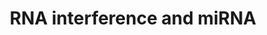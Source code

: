 ---
annotations:
- id: PW:0000809
  parent: regulatory pathway
  type: Pathway Ontology
  value: small non-coding RNA pathway
authors:
- MartijnVanIersel
- MaintBot
- Khanspers
- Kyook
communities:
- WormBase_Approved
description: RNA interference (RNAi) refers to the silencing of gene expression by
  the overexpression of sequence-specific RNA molecules. This process is associated
  with a cellular and nuclear defense mechanism used to combat molecular parasites
  such as transposons and viruses. In addition, RNA interference has been shown to
  play a regulatory role in development. Work in C. elegans and other organisms have
  identified many key regulators and pathways necessary for this process. RNAi has
  been adapted into a tool for the study of gene function; through the use of RNAi,
  the expression of a target gene can be inhibited by the reverse engineering of a
  corresponding dsRNA.
last-edited: 2014-01-06
organisms:
- Caenorhabditis elegans
redirect_from:
- /index.php/Pathway:WP394
- /instance/WP394
- /instance/WP394_rr73143
revision: r73143
schema-jsonld:
- '@context': https://schema.org/
  '@id': https://wikipathways.github.io/pathways/WP394.html
  '@type': Dataset
  creator:
    '@type': Organization
    name: WikiPathways
  description: RNA interference (RNAi) refers to the silencing of gene expression
    by the overexpression of sequence-specific RNA molecules. This process is associated
    with a cellular and nuclear defense mechanism used to combat molecular parasites
    such as transposons and viruses. In addition, RNA interference has been shown
    to play a regulatory role in development. Work in C. elegans and other organisms
    have identified many key regulators and pathways necessary for this process. RNAi
    has been adapted into a tool for the study of gene function; through the use of
    RNAi, the expression of a target gene can be inhibited by the reverse engineering
    of a corresponding dsRNA.
  keywords:
  - ALG-1
  - ALG-2
  - DCR-1/Dicer
  - DRSH-1/Drosha
  - PASH-1/DGCR8
  - RDE-2/MUT-8
  - RDE-3/MUT-2
  - ego-1
  - let-7
  - lin-14
  - lin-28
  - lin-4
  - lin-41
  - mut-16
  - mut-7
  - ppw-1
  - rde-1
  - rde-4
  - rrf-1
  - rrf-2
  - rrf-3
  - tsn-1
  - vig-1
  license: CC0
  name: RNA interference and miRNA
seo: CreativeWork
title: RNA interference and miRNA
wpid: WP394
---